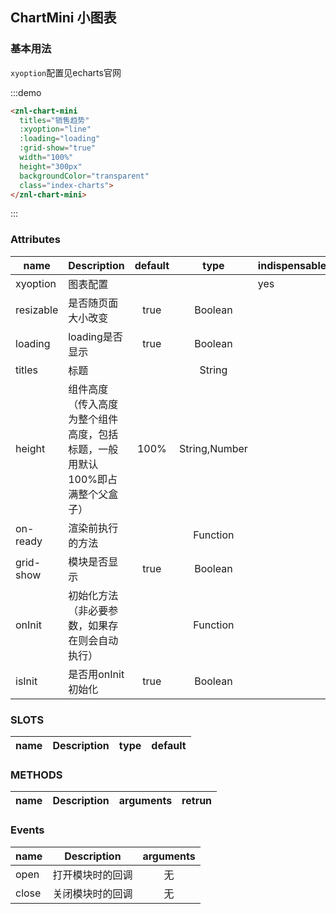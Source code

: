 <script>
 export default {
    data() {
      return {
        loading: false,
        line: {
          title: {
            text: ''
          },
          tooltip: {
            trigger: 'axis'
          },
          grid: {
            left: '80px',
            right: '20px',
            top: '30px',
            bottom: '30px'
          },
          xAxis: {
            axisLine: {
              show: false
            },
            axisTick: {
              show: false
            },
            axisLabel: {
              show: true,
              textStyle: {
                color: '#c5c5c5'
              }
            },
            data: []
          },
          yAxis: {
            axisLine: {
              show: false
            },
            axisTick: {
              show: false
            },
            axisLabel: {
              show: true,
              textStyle: {
                color: '#c5c5c5'
              }
            }
          },
          series: [{
            name: '金额',
            type: 'line',
            data: [],
            width: '500px',
            symbolSize: 8,
            itemStyle: {
              normal: {
                color: '#EE7700',
                lineStyle: {
                  color: '#EE7700'
                },
                areaStyle: {
                  type: 'default',
                  // color: '#fef2e5'
                  color: {
                    type: 'linear',
                    x: 0,
                    y: 0,
                    x2: 0,
                    y2: 1,
                    colorStops: [{
                      offset: 0, color: '#EE7700' // 0% 处的颜色
                    }, {
                      offset: 1, color: '#EEF2F5' // 100% 处的颜色
                    }],
                    globalCoord: false // 缺省为 false
                  }
                }
              }
            }
          }]
        }
      }
    },
    methods: {
       
    }
  };
</script>

<style>

</style>
## ChartMini 小图表

### 基本用法
`xyoption`配置见echarts官网

:::demo 

```html
<znl-chart-mini
  titles="销售趋势"
  :xyoption="line"
  :loading="loading"
  :grid-show="true"
  width="100%"
  height="300px"
  backgroundColor="transparent"
  class="index-charts">
</znl-chart-mini>

```
:::




### Attributes
| name      | Description                              | default |     type      | indispensable |
| --------- | ---------------------------------------- | :-----: | :-----------: | ------------- |
| xyoption  | 图表配置                                     |         |               | yes           |
| resizable | 是否随页面大小改变                                |  true   |    Boolean    |               |
| loading   | loading是否显示                              |  true   |    Boolean    |               |
| titles    | 标题                                       |         |    String     |               |
| height    | 组件高度（传入高度为整个组件高度，包括标题，一般用默认100%即占满整个父盒子） |  100%   | String,Number |               |
| on-ready  | 渲染前执行的方法                                 |         |   Function    |               |
| grid-show | 模块是否显示                                   |  true   |    Boolean    |               |
| onInit    | 初始化方法（非必要参数，如果存在则会自动执行）                             |         |   Function    |               |
| isInit    | 是否用onInit初始化                             |  true   |    Boolean    |               |

### SLOTS
| name       | Description | type | default |
| ---------- | ----------- | ---- | ------- |

### METHODS
| name   | Description | arguments | retrun |
| ------ | ----------- | --------- | ------ |


### Events
| name  | Description | arguments |
| ----- | ----------- | :-------: |
| open  | 打开模块时的回调    |     无     |
| close | 关闭模块时的回调    |     无     |

